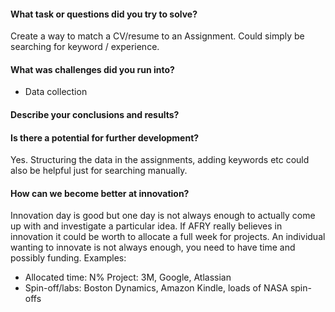 #### What task or questions did you try to solve?
Create a way to match a CV/resume to an Assignment. Could simply be searching for keyword / experience.

#### What was challenges did you run into?
- Data collection

#### Describe your conclusions and results?


#### Is there a potential for further development?
Yes. Structuring the data in the assignments, adding keywords etc could also be helpful just for searching manually.


#### How can we become better at innovation?
Innovation day is good but one day is not always enough to actually come up with and investigate a particular idea. If AFRY really believes in innovation it could be worth to allocate a full week for projects. An individual wanting to innovate is not always enough, you need to have time and possibly funding.
Examples:
- Allocated time: N% Project: 3M, Google, Atlassian
- Spin-off/labs: Boston Dynamics, Amazon Kindle, loads of NASA spin-offs

